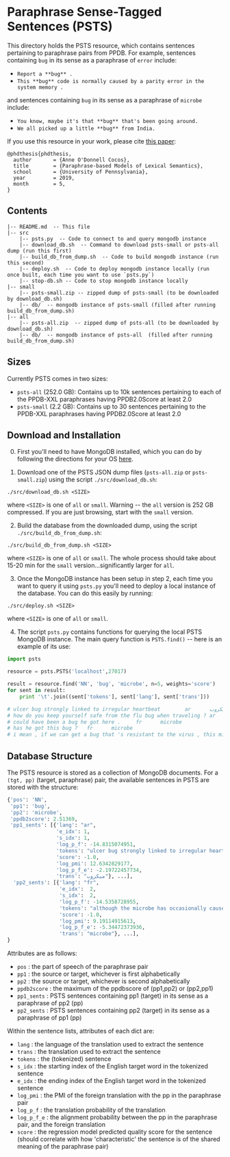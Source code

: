 # Paraphrase Sense-Tagged Sentences (PSTS)

This directory holds the PSTS resource, which contains sentences pertaining to paraphrase 
pairs from PPDB. For example, sentences containing `bug` in its sense as a paraphrase of
`error` include:

- `Report a **bug** .`
- `This **bug** code is normally caused by a parity error in the system memory .`

and sentences containing `bug` in its sense as a paraphrase of `microbe` include:

- `You know, maybe it's that **bug** that's been going around.`
- `We all picked up a little **bug** from India.`

If you use this resource in your work, please cite [this paper](https://www.seas.upenn.edu/~acocos/papers/anne-thesis-final.pdf):

```
@phdthesis{phdthesis,
  author       = {Anne O'Donnell Cocos}, 
  title        = {Paraphrase-based Models of Lexical Semantics},
  school       = {University of Pennsylvania},
  year         = 2019,
  month        = 5,
}
```

## Contents

    |-- README.md  -- This file
    |-- src
        |-- psts.py  -- Code to connect to and query mongodb instance
        |-- download_db.sh  -- Command to download psts-small or psts-all dump (run this first)
        |-- build_db_from_dump.sh  -- Code to build mongodb instance (run this second)
        |-- deploy.sh  -- Code to deploy mongodb instance locally (run once built, each time you want to use `psts.py`)
        |-- stop-db.sh -- Code to stop mongodb instance locally
    |-- small
        |-- psts-small.zip -- zipped dump of psts-small (to be downloaded by download_db.sh)
        |-- db/  -- mongodb instance of psts-small (filled after running build_db_from_dump.sh)
    |-- all
        |-- psts-all.zip  -- zipped dump of psts-all (to be downloaded by download_db.sh)
        |-- db/  -- mongodb instance of psts-all  (filled after running build_db_from_dump.sh)

## Sizes

Currently PSTS comes in two sizes:
- `psts-all` (252.0 GB): Contains up to 10k sentences pertaining to each of the PPDB-XXL paraphrases 
having PPDB2.0Score at least 2.0
- `psts-small` (2.2 GB): Contains up to 30 sentences pertaining to the PPDB-XXL paraphrases having 
PPDB2.0Score at least 2.0

## Download and Installation

0.  First you'll need to have MongoDB installed, which you
can do by following the directions for your OS [here](https://docs.mongodb.com/manual/installation/).

1. Download one of the PSTS JSON dump files (`psts-all.zip` or `psts-small.zip`) using
the script `./src/download_db.sh`:
```
./src/download_db.sh <SIZE>
```
where `<SIZE>` is one of `all` or `small`. Warning -- the `all` version is 252 GB compressed. 
If you are just browsing, start with the `small` version.

2. Build the database from the downloaded dump, using the script `./src/build_db_from_dump.sh`:
```
./src/build_db_from_dump.sh <SIZE>
```
where `<SIZE>` is one of `all` or `small`. The whole process should take about 15-20 min for 
the `small` version...significantly larger for `all`.

3. Once the MongoDB instance has been setup in step 2, each time you want to query it using `psts.py` 
you'll need to deploy a local instance of the database. You can do this easily by running:
```
./src/deploy.sh <SIZE>
```
where `<SIZE>` is one of `all` or `small`.

4. The script `psts.py` contains functions for querying the local PSTS MongoDB instance. The
main query function is `PSTS.find()` -- here is an example of its use:

```python
import psts

resource = psts.PSTS('localhost',27017)

result = resource.find('NN', 'bug', 'microbe', n=5, weights='score')
for sent in result:
    print '\t'.join((sent['tokens'], sent['lang'], sent['trans']))

# ulcer bug strongly linked to irregular heartbeat        ar      ميكروب
# how do you keep yourself safe from the flu bug when traveling ? ar      ميكروب
# could have been a bug he got here .     fr      microbe
# has he got this bug ?   fr      microbe
# i mean , if we can get a bug that 's resistant to the virus , this might be worth it .        fr      bactérie
```

## Database Structure

The PSTS resource is stored as a collection of MongoDB documents. For a `(tgt, pp)` 
(target, paraphrase) pair, the available sentences in PSTS are stored with the structure:

```python
{'pos': 'NN',
 'pp1': 'bug',
 'pp2': 'microbe',
 'ppdb2score': 2.51369,
 'pp1_sents': [{'lang': "ar",
                'e_idx': 1,
                's_idx': 1,
                'log_p_f': -14.8315074951,
                'tokens': "ulcer bug strongly linked to irregular heartbeat",
                'score': -1.0,
                'log_pmi': 12.6342829177,
                'log_p_f_e': -2.19722457734,
                'trans': "ميكروب"}, ...],
  'pp2_sents': [{'lang': "fr",
                 'e_idx':  2,
                 's_idx':  2,
                 'log_p_f': -14.5358728955,
                 'tokens': "although the microbe has occasionally caused infections among patients with traumatic injuries , an outbreak in watsonville , california , was the first to spread in a community .",
                 'score': -1.0,
                 'log_pmi': 9.19114915613,
                 'log_p_f_e': -5.34472373936,
                 'trans': "microbe"}, ...],
}
```

Attributes are as follows:
- `pos` : the part of speech of the paraphrase pair
- `pp1` : the source or target, whichever is first alphabetically
- `pp2` : the source or target, whichever is second alphabetically
- `ppdb2score` : the maximum of the ppdbscore of (pp1,pp2) or (pp2,pp1)
- `pp1_sents` : PSTS sentences containing pp1 (target) in its sense as a paraphrase of pp2 (pp)
- `pp2_sents` : PSTS sentences containing pp2 (target) in its sense as a paraphrase of pp1 (pp)

Within the sentence lists, attributes of each dict are:
- `lang` : the language of the translation used to extract the sentence
- `trans` : the translation used to extract the sentence
- `tokens` : the (tokenized) sentence
- `s_idx` : the starting index of the English target word in the tokenized sentence
- `e_idx` : the ending index of the English target word in the tokenized sentence
- `log_pmi` : the PMI of the foreign translation with the pp in the paraphrase pair
- `log_p_f` : the translation probability of the translation
- `log_p_f_e` : the alignment probability between the pp in the paraphrase pair, and the foreign translation
- `score` : the regression model predicted quality score for the sentence (should correlate with how 'characteristic' the sentence is of the shared meaning of the paraphrase pair)
